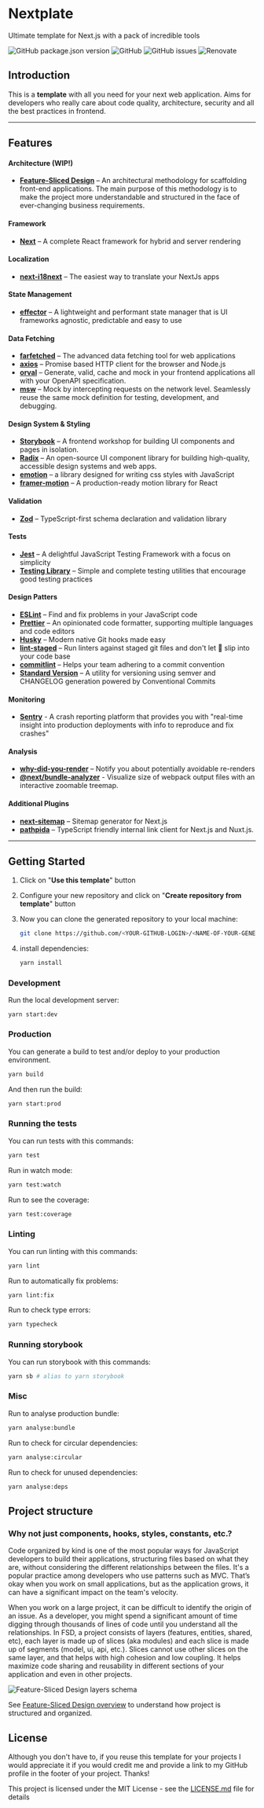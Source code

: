 # Nextplate

Ultimate template for Next.js with a pack of incredible tools

![GitHub package.json version](https://img.shields.io/github/package-json/v/devianllert/nextplate?style=for-the-badge)
![GitHub](https://img.shields.io/github/license/devianllert/nextplate?style=for-the-badge)
![GitHub issues](https://img.shields.io/github/issues/devianllert/nextplate?style=for-the-badge)
![Renovate](https://img.shields.io/badge/Renovate-enabled-blue?style=for-the-badge)

## Introduction
This is a **template** with all you need for your next web application. Aims for developers who really care about code quality, architecture, security and all the best practices in frontend.

---

## Features

#### Architecture (WIP!)
- **[Feature-Sliced Design](https://feature-sliced.design)** – An architectural methodology for scaffolding front-end applications. The main purpose of this methodology is to make the project more understandable and structured in the face of ever-changing business requirements.

#### Framework

- **[Next](https://nextjs.org)** – A complete React framework for hybrid and server rendering

#### Localization

- **[next-i18next](https://github.com/i18next/next-i18next)** – The easiest way to translate your NextJs apps

#### State Management

- **[effector](https://effector.dev)** – A lightweight and performant state manager that is UI frameworks agnostic, predictable and easy to use

#### Data Fetching

- **[farfetched](https://farfetched.pages.dev)** – The advanced data fetching tool for web applications
- **[axios](https://axios-http.com)** – Promise based HTTP client for the browser and Node.js
- **[orval](https://orval.dev)** – Generate, valid, cache and mock in your frontend applications all with your OpenAPI specification.
- **[msw](https://mswjs.io)** – Mock by intercepting requests on the network level. Seamlessly reuse the same mock definition for testing, development, and debugging.

#### Design System & Styling

- **[Storybook](https://storybook.js.org)** – A frontend workshop for building UI components and pages in isolation.
- **[Radix](https://www.radix-ui.com)** – An open-source UI component library for building high-quality, accessible design systems and web apps.
- **[emotion](https://emotion.sh/docs/introduction)** – a library designed for writing css styles with JavaScript
- **[framer-motion](https://www.framer.com/motion/)** – A production-ready motion library for React

#### Validation

- **[Zod](https://zod.dev)** – TypeScript-first schema declaration and validation library

#### Tests

- **[Jest](https://jestjs.io)** – A delightful JavaScript Testing Framework with a focus on simplicity
- **[Testing Library](https://testing-library.com)** –  Simple and complete testing utilities that encourage good testing practices

#### Design Patters

- **[ESLint](https://eslint.org)** – Find and fix problems in your JavaScript code
- **[Prettier](https://prettier.io)** – An opinionated code formatter, supporting multiple languages and code editors
- **[Husky](https://github.com/typicode/husky)** – Modern native Git hooks made easy
- **[lint-staged](https://github.com/okonet/lint-staged)** – Run linters against staged git files and don't let 💩 slip into your code base
- **[commitlint](https://commitlint.js.org/#/)** – Helps your team adhering to a commit convention
- **[Standard Version](https://github.com/conventional-changelog/standard-version)** – A utility for versioning using semver and CHANGELOG generation powered by Conventional Commits

#### Monitoring

- **[Sentry](https://sentry.io/)** - A crash reporting platform that provides you with "real-time insight into production deployments with info to reproduce and fix crashes"


#### Analysis

- **[why-did-you-render](https://github.com/welldone-software/why-did-you-render)** – Notify you about potentially avoidable re-renders
- **[@next/bundle-analyzer](https://www.npmjs.com/package/@next/bundle-analyzer)** - Visualize size of webpack output files with an interactive zoomable treemap.


#### Additional Plugins

- **[next-sitemap](https://github.com/iamvishnusankar/next-sitemap)** – Sitemap generator for Next.js
- **[pathpida](https://github.com/aspida/pathpida)** – TypeScript friendly internal link client for Next.js and Nuxt.js.
---

## Getting Started

1. Click on "**Use this template**" button
2. Configure your new repository and click on "**Create repository from template**" button
3. Now you can clone the generated repository to your local machine:
    ```bash
    git clone https://github.com/<YOUR-GITHUB-LOGIN>/<NAME-OF-YOUR-GENERATED-REPOSITORY>.git
    ```

4. install dependencies:
   ```bash
   yarn install
   ```

### Development

Run the local development server:

```
yarn start:dev
```

### Production

You can generate a build to test and/or deploy to your production environment.

```bash
yarn build
```

And then run the build:

```bash
yarn start:prod
```

### Running the tests

You can run tests with this commands:

```bash
yarn test
```

Run in watch mode:

```bash
yarn test:watch
```

Run to see the coverage:

```bash
yarn test:coverage
```

### Linting

You can run linting with this commands:

```bash
yarn lint
```

Run to automatically fix problems:

```bash
yarn lint:fix
```

Run to check type errors:

```bash
yarn typecheck
```

### Running storybook

You can run storybook with this commands:

```bash
yarn sb # alias to yarn storybook
```

### Misc

Run to analyse production bundle:

```bash
yarn analyse:bundle
```

Run to check for circular dependencies:

```bash
yarn analyse:circular
```

Run to check for unused dependencies:

```bash
yarn analyse:deps
```

## Project structure

### Why not just components, hooks, styles, constants, etc.?

Code organized by kind is one of the most popular ways for JavaScript developers to build their applications, structuring files based on what they are, without considering the different relationships between the files. It's a popular practice among developers who use patterns such as MVC. That’s okay when you work on small applications, but as the application grows, it can have a significant impact on the team's velocity.

When you work on a large project, it can be difficult to identify the origin of an issue. As a developer, you might spend a significant amount of time digging through thousands of lines of code until you understand all the relationships. In FSD, a project consists of layers (features, entities, shared, etc), each layer is made up of slices (aka modules) and each slice is made up of segments (model, ui, api, etc.). Slices cannot use other slices on the same layer, and that helps with high cohesion and low coupling. It helps maximize code sharing and reusability in different sections of your application and even in other projects.

<img title="Feature-Sliced Design layers schema"  src="./docs/fsd-schema.jpg">

See [Feature-Sliced Design overview](https://feature-sliced.design/docs/get-started/overview) to understand how project is structured and organized.

## License
Although you don't have to, if you reuse this template for your projects I would appreciate it if you would credit me and provide a link to my GitHub profile in the footer of your project. Thanks!

This project is licensed under the MIT License - see the [LICENSE.md](LICENSE.md) file for details
